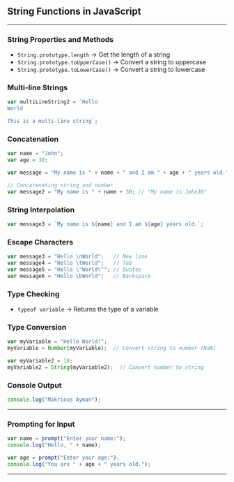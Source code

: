 ## String Functions in JavaScript

---

### String Properties and Methods

* `String.prototype.length` → Get the length of a string
* `String.prototype.toUpperCase()` → Convert a string to uppercase
* `String.prototype.toLowerCase()` → Convert a string to lowercase

### Multi-line Strings

```javascript
var multiLineString2 = `Hello
World

This is a multi-line string`;
```

### Concatenation

```javascript
var name = "John";
var age = 30;

var message = "My name is " + name + " and I am " + age + " years old.";

// Concatenating string and number
var message2 = "My name is " + name + 30; // "My name is John30"
```

### String Interpolation

```javascript
var message3 = `My name is ${name} and I am ${age} years old.`;
```

### Escape Characters

```javascript
var message3 = "Hello \nWorld";   // New line
var message4 = "Hello \tWorld";   // Tab
var message5 = "Hello \"World\""; // Quotes
var message6 = "Hello \bWorld";   // Backspace
```

### Type Checking

* `typeof variable` → Returns the type of a variable

### Type Conversion

```javascript
var myVariable = "Hello World!";
myVariable = Number(myVariable);  // Convert string to number (NaN)

var myVariable2 = 10;
myVariable2 = String(myVariable2);  // Convert number to string
```

### Console Output

```javascript
console.log("Makrious Ayman");
```

---

### Prompting for Input

```javascript
var name = prompt("Enter your name:");
console.log("Hello, " + name);

var age = prompt("Enter your age:");
console.log("You are " + age + " years old.");
```

---
